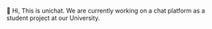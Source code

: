 👋 Hi, This is unichat. 
We are currently working on a chat platform as a student project at our University.
